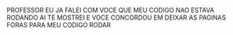 PROFESSOR EU JA FALEI COM VOCE QUE  MEU CODIGO NAO ESTAVA RODANDO AI TE MOSTREI E VOCE CONCORDOU EM DEIXAR AS PAGINAS FORAS PARA MEU CODIGO RODAR 
